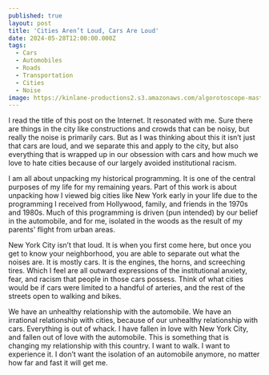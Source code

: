 ```yaml
---
published: true
layout: post
title: 'Cities Aren’t Loud, Cars Are Loud'
date: 2024-05-28T12:00:00.000Z
tags:
  - Cars
  - Automobiles
  - Roads
  - Transportation
  - Cities
  - Noise
image: https://kinlane-productions2.s3.amazonaws.com/algorotoscope-master/eugenics-nyc-57th-1.jpeg
---
```

 I read the title of this post on the Internet. It resonated with me. Sure there are things in the city like constructions and crowds that can be noisy, but really the noise is primarily cars. But as I was thinking about this it isn’t just that cars are loud, and we separate this and apply to the city, but also everything that is wrapped up in our obsession with cars and how much we love to hate cities because of our largely avoided institutional racism.

I am all about unpacking my historical programming. It is one of the central purposes of my life for my remaining years. Part of this work is about unpacking how I viewed big cities like New York early in your life due to the programming I received from Hollywood, family, and friends in the 1970s and 1980s. Much of this programming is driven (pun intended) by our belief in the automobile, and for me, isolated in the woods as the result of my parents' flight from urban areas. 

New York City isn’t that loud. It is when you first come here, but once you get to know your neighborhood, you are able to separate out what the noises are. It is mostly cars. It is the engines, the horns, and screeching tires. Which I feel are all outward expressions of the institutional anxiety, fear, and racism that people in those cars possess. Think of what cities would be if cars were limited to a handful of arteries, and the rest of the streets open to walking and bikes. 

We have an unhealthy relationship with the automobile. We have an irrational relationship with cities, because of our unhealthy relationship with cars. Everything is out of whack. I have fallen in love with New York City, and fallen out of love with the automobile. This is something that is changing my relationship with this country. I want to walk. I want to experience it. I don’t want the isolation of an automobile anymore, no matter how far and fast it will get me.